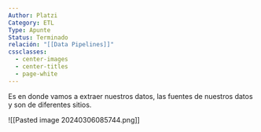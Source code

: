 ```yaml
---
Author: Platzi
Category: ETL
Type: Apunte
Status: Terminado
relación: "[[Data Pipelines]]"
cssclasses:
  - center-images
  - center-titles
  - page-white
---
```

Es en donde vamos a extraer nuestros datos, las fuentes de nuestros datos y son de diferentes sitios.

![[Pasted image 20240306085744.png]]


